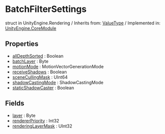 # BatchFilterSettings
struct in UnityEngine.Rendering
 / Inherits from: <a href="https://docs.unity3d.com/6000.0/Documentation/ScriptReference/ValueType.html" target="_blank">ValueType</a> / Implemented in: <a href="https://docs.unity3d.com/6000.0/Documentation/ScriptReference/UnityEngine.CoreModule.html" target="_blank">UnityEngine.CoreModule</a>
## Properties
- <a href="https://docs.unity3d.com/6000.0/Documentation/ScriptReference/BatchFilterSettings-allDepthSorted.html" target="_blank">allDepthSorted</a> : Boolean
- <a href="https://docs.unity3d.com/6000.0/Documentation/ScriptReference/BatchFilterSettings-batchLayer.html" target="_blank">batchLayer</a> : Byte
- <a href="https://docs.unity3d.com/6000.0/Documentation/ScriptReference/BatchFilterSettings-motionMode.html" target="_blank">motionMode</a> : MotionVectorGenerationMode
- <a href="https://docs.unity3d.com/6000.0/Documentation/ScriptReference/BatchFilterSettings-receiveShadows.html" target="_blank">receiveShadows</a> : Boolean
- <a href="https://docs.unity3d.com/6000.0/Documentation/ScriptReference/BatchFilterSettings-sceneCullingMask.html" target="_blank">sceneCullingMask</a> : UInt64
- <a href="https://docs.unity3d.com/6000.0/Documentation/ScriptReference/BatchFilterSettings-shadowCastingMode.html" target="_blank">shadowCastingMode</a> : ShadowCastingMode
- <a href="https://docs.unity3d.com/6000.0/Documentation/ScriptReference/BatchFilterSettings-staticShadowCaster.html" target="_blank">staticShadowCaster</a> : Boolean
## Fields
- <a href="https://docs.unity3d.com/6000.0/Documentation/ScriptReference/BatchFilterSettings-layer.html" target="_blank">layer</a> : Byte
- <a href="https://docs.unity3d.com/6000.0/Documentation/ScriptReference/BatchFilterSettings-rendererPriority.html" target="_blank">rendererPriority</a> : Int32
- <a href="https://docs.unity3d.com/6000.0/Documentation/ScriptReference/BatchFilterSettings-renderingLayerMask.html" target="_blank">renderingLayerMask</a> : UInt32
